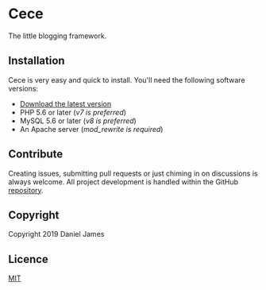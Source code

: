 # Cece

The little blogging framework.

## Installation

Cece is very easy and quick to install. You'll need the following software versions:

- [Download the latest version](https://github.com/danieltj27/Cece/releases)
- PHP 5.6 or later (_v7 is preferred_)
- MySQL 5.6 or later (_v8 is preferred_)
- An Apache server (_mod_rewrite is required_)

## Contribute

Creating issues, submitting pull requests or just chiming in on discussions is always welcome. All project development is handled within the GitHub [repository](https://github.com/danieltj27/Cece/).

## Copyright

Copyright 2019 Daniel James

## Licence

[MIT](https://github.com/danieltj27/Cece/blob/master/LICENCE.md)
